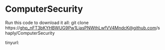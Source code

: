 # ComputerSecurity

Run this code to download it all: 
git clone https://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@github.com/shaply/ComputerSecurity

tinyurl: 

